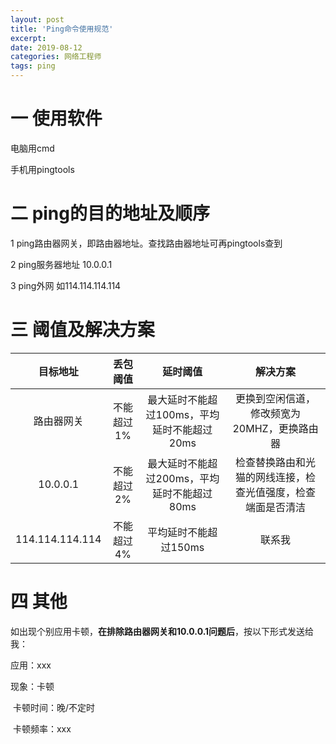 ```yaml
---
layout: post
title: 'Ping命令使用规范'
excerpt: 
date: 2019-08-12
categories: 网络工程师
tags: ping
---
```




# 一 使用软件

电脑用cmd

手机用pingtools



# 二 ping的目的地址及顺序

1 ping路由器网关，即路由器地址。查找路由器地址可再pingtools查到

2 ping服务器地址 10.0.0.1

3 ping外网 如114.114.114.114



# 三 阈值及解决方案

|    目标地址     |  丢包阈值  |                  延时阈值                   |                           解决方案                           |
| :-------------: | :--------: | :-----------------------------------------: | :----------------------------------------------------------: |
|   路由器网关    | 不能超过1% | 最大延时不能超过100ms，平均延时不能超过20ms |         更换到空闲信道，修改频宽为20MHZ，更换路由器          |
|    10.0.0.1     | 不能超过2% | 最大延时不能超过200ms，平均延时不能超过80ms | 检查替换路由和光猫的网线连接，检查光值强度，检查端面是否清洁 |
| 114.114.114.114 | 不能超过4% |            平均延时不能超过150ms            |                            联系我                            |



# 四 其他

如出现个别应用卡顿，**在排除路由器网关和10.0.0.1问题后**，按以下形式发送给我：

应用：xxx

现象：卡顿

​	卡顿时间：晚/不定时

​	卡顿频率：xxx



